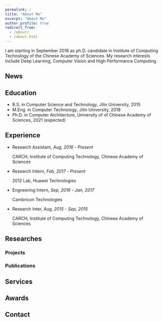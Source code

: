 ```yaml
---
permalink: /
title: "About Me"
excerpt: "About Me"
author_profile: true
redirect_from: 
  - /about/
  - /about.html
---
```


I am starting in September 2018 as ph.D. candidate in Institute of Computing Technology of the Chinese Academy of Sciences. My research interests include Deep Learning, Computer Vision and High Performance Computing.

## News


## Education
* B.S. in Computer Science and Technology, Jilin University, 2015
* M.Eng. in Computer Technology, Jilin University, 2018
* Ph.D. in Computer Architecture, University of of Chinese Academy of Sciences, 2021 (expected)


## Experience
- Research Assistant, *Aug, 2016* - *Present* 

  CARCH, Institute of Computing Technology, Chinese Academy of Sciences

- Research Intern, *Feb, 2017* - *Present* 

  2012 Lab, Huawei Technologies

- Engneering Intern, *Sep, 2016* - *Jan, 2017* 

  Cambricon Technologies

- Research Inter, *Aug, 2015* - *Sep, 2015* 

  CARCH, Institute of Computing Technology, Chinese Academy of Sciences


## Researches

### Projects

### Publications

## Services

## Awards

## Contact
